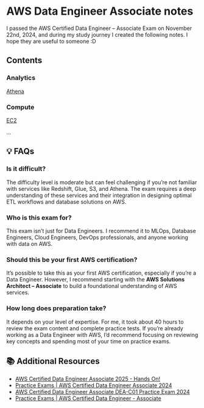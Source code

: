 # AWS Data Engineer Associate notes

I passed the AWS Certified Data Engineer – Associate Exam on November 22nd, 2024, and during my study journey I created the following notes. I hope they are useful to someone :D

## Contents

### Analytics

[Athena](contents/analytics/amazon_athena.md)

<!-- TODO: Finish Analytics Index -->

### Compute

[EC2](contents/compute/amazon_ec2.md)

<!-- TODO: Finish Compute Index -->

...

<!-- TODO: Do the other categories -->

## 💡 FAQs

### Is it difficult?

The difficulty level is moderate but can feel challenging if you’re not familiar with services like Redshift, Glue, S3, and Athena. The exam requires a deep understanding of these services and their integration in designing optimal ETL workflows and database solutions on AWS.

### Who is this exam for?

This exam isn’t just for Data Engineers. I recommend it to MLOps, Database Engineers, Cloud Engineers, DevOps professionals, and anyone working with data on AWS.

### Should this be your first AWS certification?

It’s possible to take this as your first AWS certification, especially if you’re a Data Engineer. However, I recommend starting with the **AWS Solutions Architect – Associate** to build a foundational understanding of AWS services.

### How long does preparation take?

It depends on your level of expertise. For me, it took about 40 hours to review the exam content and complete practice tests. If you’re already working as a Data Engineer with AWS, I’d recommend focusing on reviewing key concepts and spending most of your time on practice exams.

## 📚 Additional Resources

- [AWS Certified Data Engineer Associate 2025 - Hands On!](https://www.udemy.com/course/aws-data-engineer/?couponCode=24T4MT120424)
- [Practice Exams | AWS Certified Data Engineer Associate 2024](https://www.udemy.com/course/practice-exams-aws-certified-data-engineer-associate/?couponCode=24T4MT120424)
- [AWS Certified Data Engineer Associate DEA-C01 Practice Exam 2024](https://portal.tutorialsdojo.com/courses/aws-certified-data-engineer-associate-practice-exam-dea-c01/)
- [Practice Exams | AWS Certified Data Engineer - Associate](https://www.udemy.com/course/practice-exams-aws-certified-data-engineer-associate-r/?couponCode=24T4MT120424)

